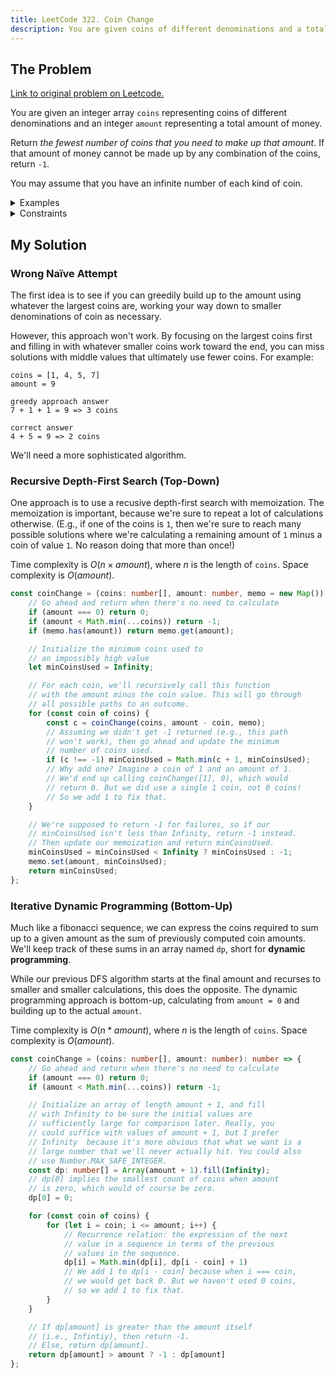 ```yaml
---
title: LeetCode 322. Coin Change
description: You are given coins of different denominations and a total amount of money. Return the fewest number of coins that you need to make up that amount.
---
```


## The Problem

[Link to original problem on Leetcode.](https://leetcode.com/problems/coin-change/)

You are given an integer array `coins` representing coins of different denominations and an integer `amount` representing a total amount of money.

Return _the fewest number of coins that you need to make up that amount_. If that amount of money cannot be made up by any combination of the coins, return `-1`.

You may assume that you have an infinite number of each kind of coin.

<details>
<summary>Examples</summary>

Example 1:

```
Input: coins = [1,2,5], amount = 11
Output: 3
Explanation: 11 = 5 + 5 + 1
```

Example 2:

```
Input: coins = [2], amount = 3
Output: -1
```

Example 3:

```
Input: coins = [1], amount = 0
Output: 0
```
</details>

<details>
<summary>Constraints</summary>


- 1 ≤ `coins.length` ≤ 12
- 1 ≤ `coins[i]` ≤ 2<sup>31 - 1</sup>
- 0 ≤ `amount` ≤ 10<sup>4</sup>
</details>

## My Solution

### Wrong Naïve Attempt

The first idea is to see if you can greedily build up to the amount using whatever the largest coins are, working your way down to smaller denominations of coin as necessary.

However, this approach won't work. By focusing on the largest coins first and filling in with whatever smaller coins work toward the end, you can miss solutions with middle values that ultimately use fewer coins. For example:

```
coins = [1, 4, 5, 7]
amount = 9

greedy approach answer
7 + 1 + 1 = 9 => 3 coins

correct answer
4 + 5 = 9 => 2 coins
```

We'll need a more sophisticated algorithm.

### Recursive Depth-First Search (Top-Down)

One approach is to use a recusive depth-first search with memoization. The memoization is important, because we're sure to repeat a lot of calculations otherwise. (E.g., if one of the coins is `1`, then we're sure to reach many possible solutions where we're calculating a remaining amount of `1` minus a coin of value `1`. No reason doing that more than once!)

Time complexity is $O(n \times amount)$, where $n$ is the length of `coins`. Space complexity is $O(amount)$.

```typescript
const coinChange = (coins: number[], amount: number, memo = new Map()): number => {
	// Go ahead and return when there's no need to calculate
	if (amount === 0) return 0;
	if (amount < Math.min(...coins)) return -1;
	if (memo.has(amount)) return memo.get(amount);

	// Initialize the minimum coins used to
	// an impossibly high value
	let minCoinsUsed = Infinity;

	// For each coin, we'll recursively call this function
	// with the amount minus the coin value. This will go through
	// all possible paths to an outcome.
	for (const coin of coins) {
		const c = coinChange(coins, amount - coin, memo);
		// Assuming we didn't get -1 returned (e.g., this path
		// won't work), then go ahead and update the minimum
		// number of coins used.
		if (c !== -1) minCoinsUsed = Math.min(c + 1, minCoinsUsed);
		// Why add one? Imagine a coin of 1 and an amount of 1.
		// We'd end up calling coinChange([1], 0), which would
		// return 0. But we did use a single 1 coin, not 0 coins!
		// So we add 1 to fix that.
	}

	// We're supposed to return -1 for failures, so if our
	// minCoinsUsed isn't less than Infinity, return -1 instead.
	// Then update our memoization and return minCoinsUsed.
	minCoinsUsed = minCoinsUsed < Infinity ? minCoinsUsed : -1;
	memo.set(amount, minCoinsUsed);
	return minCoinsUsed;
};
```

### Iterative Dynamic Programming (Bottom-Up)

Much like a fibonacci sequence, we can express the coins required to sum up to a given amount as the sum of previously computed coin amounts. We'll keep track of these sums in an array named `dp`, short for **dynamic programming**.

While our previous DFS algorithm starts at the final amount and recurses to smaller and smaller calculations, this does the opposite. The dynamic programming approach is bottom-up, calculating from `amount = 0` and building up to the actual `amount`.

Time complexity is $O(n * amount)$, where $n$ is the length of `coins`. Space complexity is $O(amount)$.

```typescript
const coinChange = (coins: number[], amount: number): number => {
	// Go ahead and return when there's no need to calculate
	if (amount === 0) return 0;
	if (amount < Math.min(...coins)) return -1;

	// Initialize an array of length amount + 1, and fill
	// with Infinity to be sure the initial values are
	// sufficiently large for comparison later. Really, you
	// could suffice with values of amount + 1, but I prefer
	// Infinity  because it's more obvious that what we want is a
	// large number that we'll never actually hit. You could also
	// use Number.MAX_SAFE_INTEGER.
	const dp: number[] = Array(amount + 1).fill(Infinity);
	// dp[0] implies the smallest count of coins when amount
	// is zero, which would of course be zero.
	dp[0] = 0;

	for (const coin of coins) {
		for (let i = coin; i <= amount; i++) {
			// Recurrence relation: the expression of the next
			// value in a sequence in terms of the previous
			// values in the sequence.
			dp[i] = Math.min(dp[i], dp[i - coin] + 1)
			// We add 1 to dp[i - coin] because when i === coin,
			// we would get back 0. But we haven't used 0 coins,
			// so we add 1 to fix that.
		}
	}

	// If dp[amount] is greater than the amount itself
	// (i.e., Infintiy), then return -1.
	// Else, return dp[amount].
	return dp[amount] > amount ? -1 : dp[amount]
};
```